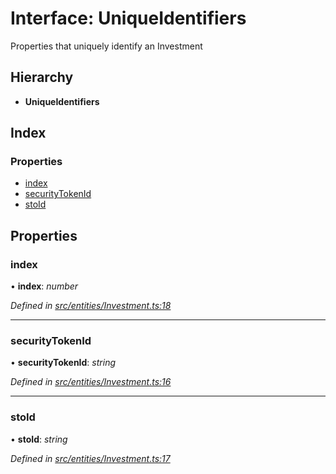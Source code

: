 # Interface: UniqueIdentifiers

Properties that uniquely identify an Investment

## Hierarchy

* **UniqueIdentifiers**

## Index

### Properties

* [index](entities.uniqueidentifiers-7.md#index)
* [securityTokenId](entities.uniqueidentifiers-7.md#securitytokenid)
* [stoId](entities.uniqueidentifiers-7.md#stoid)

## Properties

###  index

• **index**: *number*

*Defined in [src/entities/Investment.ts:18](https://github.com/PolymathNetwork/polymath-sdk/blob/454d285/src/entities/Investment.ts#L18)*

___

###  securityTokenId

• **securityTokenId**: *string*

*Defined in [src/entities/Investment.ts:16](https://github.com/PolymathNetwork/polymath-sdk/blob/454d285/src/entities/Investment.ts#L16)*

___

###  stoId

• **stoId**: *string*

*Defined in [src/entities/Investment.ts:17](https://github.com/PolymathNetwork/polymath-sdk/blob/454d285/src/entities/Investment.ts#L17)*
